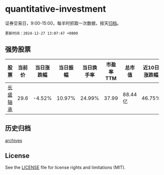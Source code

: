 # quantitative-investment

证券交易日，9:00-15:00，每半时抓取一次数据，按天[归档](archives)。

`更新时间：2024-12-27 13:07:47 +0800`

## 强势股票

|股票|当前价|当日涨跌幅|当日振幅|当日换手率|市盈率TTM|总市值|近10日涨跌幅|
|----|----|----|----|----|----|----|----|
|[长盛轴承](https://xueqiu.com/S/SZ300718)|29.6|-4.52%|10.97%|24.99%|37.99|88.44亿|46.75%|

## 历史归档

[archives](archives)

## License

See the [LICENSE](LICENSE) file for license rights and limitations (MIT).